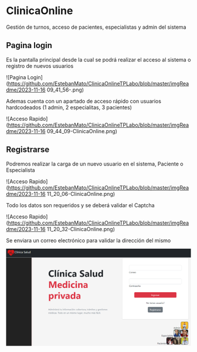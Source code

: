# ClinicaOnline

Gestión de turnos, acceso de pacientes, especialistas y admin del sistema

## Pagina login

Es la pantalla principal desde la cual se podrá realizar el acceso al sistema o registro de nuevos usuarios

![Pagina Login](https://github.com/EstebanMato/ClinicaOnlineTPLabo/blob/master/imgReadme/2023-11-16 09_41_56-.png)

Ademas cuenta con un apartado de acceso rápido con usuarios hardcodeados (1 admin, 2 especialitas, 3 pacientes) 

![Acceso Rapido](https://github.com/EstebanMato/ClinicaOnlineTPLabo/blob/master/imgReadme/2023-11-16 09_44_09-ClinicaOnline.png)

## Registrarse

Podremos realizar la carga de un nuevo usuario en el sistema, Paciente o Especialista 

![Acceso Rapido](https://github.com/EstebanMato/ClinicaOnlineTPLabo/blob/master/imgReadme/2023-11-16 11_20_06-ClinicaOnline.png)

Todo los datos son requeridos y se deberá validar el Captcha 

![Acceso Rapido](https://github.com/EstebanMato/ClinicaOnlineTPLabo/blob/master/imgReadme/2023-11-16 11_20_32-ClinicaOnline.png)

Se enviara un correo electrónico para validar la dirección del mismo


![Pagina Login](https://github.com/EstebanMato/ClinicaOnlineTPLabo/blob/master/imgReadme/2023-11-16%2009_13_20-ClinicaOnline.png)
